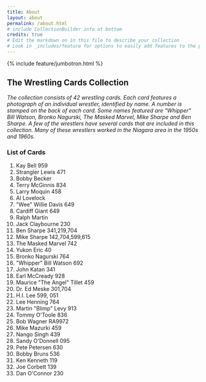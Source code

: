 ```yaml
---
title: About
layout: about
permalink: /about.html
# include CollectionBuilder info at bottom
credits: true
# Edit the markdown on in this file to describe your collection
# Look in _includes/feature for options to easily add features to the page
---
```


{% include feature/jumbotron.html %}

## The Wrestling Cards Collection
*The collection consists of 42 wrestling cards. Each card features a photograph of an individual wrestler, identified by name. A number is stamped on the back of each card. Some names featured are "Whipper" Bill Watson, Bronko Nagurski, The Masked Marvel, Mike Sharpe and Ben Sharpe. A few of the wrestlers have several cards that are included in this collection. Many of these wrestlers worked in the Niagara area in the 1950s and 1960s.*
 
 
 ### List of Cards
 1. Kay Bell 959
 2. Strangler Lewis 471
 3. Bobby Becker
 4. Terry McGinnis 834
 5. Larry Moquin 458
 6. Al Lovelock
 7. "Wee" Willie Davis 649
 8. Cardiff Giant 649
 9. Ralph Martin
 10. Jack Claybourne 230
 11. Ben Sharpe 341,219,704
 12. Mike Sharpe 142,704,599,615
 13. The Masked Marvel 742
 14. Yukon Eric 40
 15. Bronko Nagurski 764
 16. "Whipper" Bill Watson 692
 17. John Katan 341
 18. Earl McCready 928
 19. Maurice "The Angel" Tillet 459
 20. Dr. Ed Meske 301,704
 21. H.I. Lee 599, 051
 22. Lee Henning 764
 23. Martin "Blimp" Levy 913
 24. Tommy O'Toole 836
 25. Bob Wagner RA9972
 26. Mike Mazurki 459
 27. Nango Singh 439
 28. Sandy O'Donnell 095
 29. Pete Petersen 630
 30. Bobby Bruns 536
 31. Ken Kenneth 119
 32. Joe Corbett 139
 33. Dan O'Connor 230
